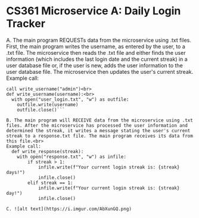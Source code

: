 # CS361 Microservice A: Daily Login Tracker
A. The main program REQUESTs data from the microservice using .txt files. First, the main program writes the username, as entered by the user, to a .txt file. The microservice then reads the .txt file and either finds the user information (which includes the last login date and the current streak) in a user database file or, if the user is new, adds the user information to the user database file. The microservice then updates the user's current streak.<br>
Example call:
```user enters "admin" as username<br>
call write_username("admin")<br>
def write_username(username):<br>
  with open("user_login.txt", "w") as outfile:
    outfile.write(username)
    outfile.close()```
  
B. The main program will RECEIVE data from the microservice using .txt files. After the microservice has processed the user information and determined the streak, it writes a message stating the user's current streak to a response.txt file. The main program receives its data from this file.<br>
Example call:
  def write_response(streak):
    with open("response.txt", "w") as infile:
        if streak > 1:
            infile.write(f"Your current login streak is: {streak} days!")
            infile.close()
        elif streak == 1:
            infile.write(f"Your current login streak is: {streak} day!")
            infile.close()
            
C. ![alt text](https://i.imgur.com/AbXunGQ.png)

